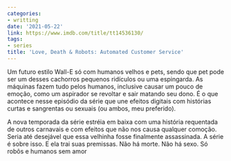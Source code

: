 ```yaml
---
categories:
- writting
date: '2021-05-22'
link: https://www.imdb.com/title/tt14536130/
tags:
- series
title: 'Love, Death & Robots: Automated Customer Service'
---
```


Um futuro estilo Wall-E só com humanos velhos e pets, sendo que pet pode ser um desses cachorros pequenos ridículos ou uma espingarda. As máquinas fazem tudo pelos humanos, inclusive causar um pouco de emoção, como um aspirador se revoltar e sair matando seu dono. É o que acontece nesse episódio da série que une efeitos digitais com histórias curtas e sangrentas ou sexuais (ou ambos, meu preferido).

A nova temporada da série estréia em baixa com uma história requentada de outros carnavais e com efeitos que não nos causa qualquer comoção. Seria até desejável que essa velhinha fosse finalmente assassinada. A série é sobre isso. E ela trai suas premissas. Não há morte. Não há sexo. Só robôs e humanos sem amor